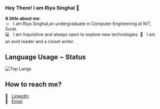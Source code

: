 ### Hey There! I am Riya Singhal 👋


<b>A little about me</b>:   
:relaxed: &nbsp; I am Riya Singhal,an undergraduate in Computer Engineering at NIT, Surat.   
:computer: &nbsp; I am Inquisitive and always open to explore new technologies.
:orange_book: &nbsp; I am an avid reader and a closet writer.

<!--
## Github Usage ~ Status 
![Aemie's github stats](https://github-readme-stats.aemiej.vercel.app/api?username=AemieJ&show_icons=true&hide_border=true&theme=dark&private=true)  --> 

## Language Usage ~ Status
![Top Langs](https://github-readme-stats.riyasinghal04.vercel.app/api/top-langs/?username=riyasinghal04&layout=compact&theme=dark&show_icons=true&hide_border=true&private=true)

<!--
## Technologies and Tools
<p>
  <img alt="Python" src="https://img.shields.io/badge/python%20-%2314354C.svg?&style=for-the-badge&logo=python&logoColor=white"/>
</p>
-->

## How to reach me?  
:pushpin: &nbsp; [LinkedIn](https://www.linkedin.com/in/riya-singhal/)  
:pushpin: &nbsp; [Email](mailto:riyapsinghal@gmail.com)  
<!--pushpin: &nbsp; [Resume]() 
:pushpin: &nbsp; [Website]()  
:pushpin: &nbsp; [Blog]() -->
